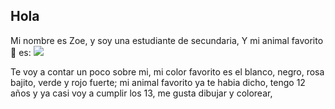 
## Hola 

Mi nombre es Zoe, y soy una estudiante de secundaria,
Y mi animal favorito💟 es:
![](https://st2.depositphotos.com/53447130/50476/v/450/depositphotos_504768188-stock-illustration-pixel-black-cat-image-vector.jpg)

Te voy a contar un poco sobre mi, mi color favorito es el blanco, negro, rosa bajito, verde y rojo fuerte;
mi animal favorito ya te habia dicho, tengo 12 años y ya casi voy a cumplir los 13,
me gusta dibujar y colorear, 



